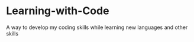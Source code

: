 # Learning-with-Code
A way to develop my coding skills while learning new languages and other skills

